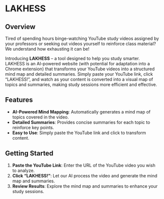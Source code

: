 # LAKHESS

## Overview

Tired of spending hours binge-watching YouTube study videos assigned by your professors or seeking out videos yourself to reinforce class material? We understand how exhausting it can be!

Introducing **LAKHESS** – a tool designed to help you study smarter. LAKHESS is an AI-powered website (with potential for adaptation into a Chrome extension) that transforms your YouTube videos into a structured mind map and detailed summaries. Simply paste your YouTube link, click “LAKHESS!”, and watch as your content is converted into a visual map of topics and summaries, making study sessions more efficient and effective.

## Features

- **AI-Powered Mind Mapping**: Automatically generates a mind map of topics covered in the video.
- **Detailed Summaries**: Provides concise summaries for each topic to reinforce key points.
- **Easy to Use**: Simply paste the YouTube link and click to transform content.

## Getting Started

1. **Paste the YouTube Link**: Enter the URL of the YouTube video you wish to analyze.
2. **Click “LAKHESS!”**: Let our AI process the video and generate the mind map and summaries.
3. **Review Results**: Explore the mind map and summaries to enhance your study sessions.

